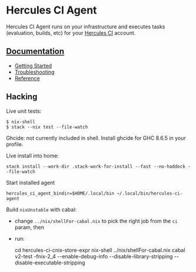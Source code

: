 # Hercules CI Agent

Hercules CI Agent runs on your infrastructure and executes tasks (evaluation, builds, etc)
for your [Hercules CI](https://hercules-ci.com/) account.

## [Documentation](https://docs.hercules-ci.com)

- [Getting Started](https://docs.hercules-ci.com/hercules-ci/getting-started/)
- [Troubleshooting](https://docs.hercules-ci.com/hercules-ci/troubleshooting/)
- [Reference](https://docs.hercules-ci.com/hercules-ci/reference/)

## Hacking

Live unit tests:

    $ nix-shell
    $ stack --nix test --file-watch

Ghcide: not currently included in shell. Install ghcide for GHC 8.6.5 in your profile.


Live install into home:

    stack install --work-dir .stack-work-for-install --fast --no-haddock --file-watch

Start installed agent

    hercules_ci_agent_bindir=$HOME/.local/bin ~/.local/bin/hercules-ci-agent

Build `nixUnstable` with cabal:

* change `../nix/shellFor-cabal.nix` to pick the right job from the `ci` param, then
* run:

    cd hercules-ci-cnix-store-expr
    nix-shell ../nix/shellFor-cabal.nix
    cabal v2-test -fnix-2_4 --enable-debug-info --disable-library-stripping --disable-executable-stripping
